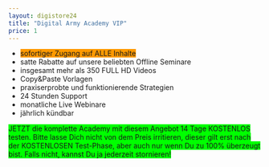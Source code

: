 ```yaml
---
layout: digistore24
title: "Digital Army Academy VIP"
price: 1
---
```

<ul><li><span style="background-color:#ff9900;">sofortiger Zugang auf ALLE Inhalte</span></li>
<li>satte Rabatte auf unsere beliebten Offline Seminare</li>
<li>insgesamt mehr als 350 FULL HD Videos</li>
<li>Copy&amp;Paste Vorlagen</li>
<li>praxiserprobte und funktionierende Strategien</li>
<li>24 Stunden Support</li>
<li>monatliche Live Webinare</li>
<li>j&#xE4;hrlich k&#xFC;ndbar</li>
</ul><p><span style="background-color:#00ff00;">JETZT die komplette Academy mit diesem Angebot 14 Tage KOSTENLOS testen. Bitte lasse Dich nicht von dem Preis irritieren, dieser gilt erst nach der KOSTENLOSEN Test-Phase, aber auch nur wenn Du zu 100% &#xFC;berzeugt bist. Falls nicht, kannst Du ja jederzeit stornieren!</span></p>